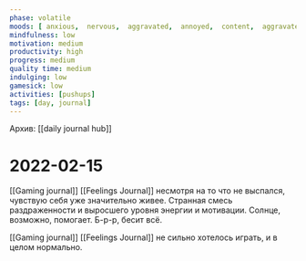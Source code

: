 ```yaml
---
phase: volatile
moods: [ anxious,  nervous,  aggravated,  annoyed,  content,  aggravated,  displeased, ]
mindfulness: low
motivation: medium
productivity: high
progress: medium
quality time: medium
indulging: low
gamesick: low
activities: [pushups]
tags: [day, journal]
---
```

Архив: [[daily journal hub]]
# 2022-02-15
[[Gaming journal]] [[Feelings Journal]] несмотря на то что не выспался, чувствую себя уже значительно живее. Странная смесь раздраженности и выросшего уровня энергии и мотивации. Солнце, возможно, помогает.
Б-р-р, бесит всё.

[[Gaming journal]] [[Feelings Journal]] не сильно хотелось играть, и в целом нормально.